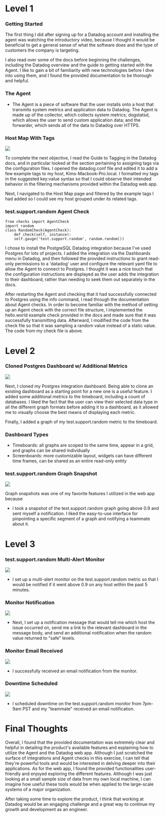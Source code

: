 # Level 1

### Getting Started

The first thing I did after signing up for a Datadog account and installing the agent was watching the introductory video, because I thought it would be beneficial to get a general sense of what the software does and the type of customers the company is targeting.

I also read over some of the docs before beginning the challenges, including the Datadog overview and the guide to getting started with the Agent. I like to gain a bit of familiarity with new technologies before I dive into using them, and I found the provided documentation to be thorough and helpful.

### The Agent

* The Agent is a piece of software that the user installs onto a host that transmits system metrics and application data to Datadog. The Agent is made up of the collector, which collects system metrics; dogstatsd, which allows the user to send custom application data; and the forwarder, which sends all of the data to Datadog over HTTPS.

### Host Map With Tags
![](./screenshots/hostmap_with_tags.png)

To complete the next objective, I read the Guide to Tagging in the Datadog docs, and in particular looked at the section pertaining to assigning tags via the configuration files. I opened the datadog.conf file and edited it to add a few example tags to my host, Kims-Macbook-Pro.local. I formatted my tags in the suggested key:value syntax so that I could observe their intended behavior in the filtering mechanisms provided within the Datadog web app.

Next, I navigated to the Host Map page and filtered by the example tags I had added so I could see my host grouped under its related tags.

### test.support.random Agent Check
    from checks import AgentCheck
    import random
    class RandomCheck(AgentCheck):
        def check(self, instance):
        self.gauge('test.support.random', random.random())

I chose to install the PostgreSQL Datadog integration because I've used Postgres for lots of projects. I added the integration via the Dashboards menu in Datadog, and then followed the provided instructions to grant read-only permissions to a 'datadog' user and configure the relevant yaml file to allow the Agent to connect to Postgres. I thought it was a nice touch that the configuration instructions are displayed as the user adds the integration to their dashboard, rather than needing to seek them out separately in the docs.

After restarting the Agent and checking that it had successfully connected to Postgres using the info command, I read through the documentation about Agent checks. In order to become familiar with the method of setting up an Agent check with the correct file structure, I implemented the hello.world example check provided in the docs and made sure that it was successfully transmitting data. Afterward, I modified the code from the check file so that it was sampling a random value instead of a static value. The code from my check file is above.

# Level 2

### Cloned Postgres Dashboard w/ Additional Metrics
![](./screenshots/cloned_dashboard.png)

Next, I cloned my Postgres integration dashboard. Being able to clone an existing dashboard as a starting point for a new one is a useful feature. I added some additional metrics to the timeboard, including a count of databases. I liked the fact that the user can view their selected data type in all the different graph formats before adding it to a dashboard, as it allowed me to visually choose the best means of displaying each metric.

Finally, I added a graph of my test.support.random metric to the timeboard.

### Dashboard Types
* Timeboards: all graphs are scoped to the same time, appear in a grid, and graphs can be shared individually
* Screenboards: more customizable layout, widgets can have different time frames, can be shared as an entire read-only entity

### test.support.random Graph Snapshot
![](./screenshots/snapshot.png)

Graph snapshots was one of my favorite features I utilized in the web app because

* I took a snapshot of the test.support.random graph going above 0.9 and sent myself a notification. I liked the easy-to-use interface for pinpointing a specific segment of a graph and notifying a teammate about it.

# Level 3

### test.support.random Multi-Alert Monitor
![](./screenshots/multialert.png)

* I set up a multi-alert monitor on the test.support.random metric so that I would be notified if it went above 0.9 on any host within the past 5 minutes.

### Monitor Notification
![](./screenshots/monitor_notification.png)

* Next, I set up a notification message that would tell me which host the issue occurred on, send me a link to the relevant dashboard in the message body, and send an additional notification when the random value returned to "safe" levels.

### Monitor Email Received
![](./screenshots/monitor_email.png)

* I successfully received an email notification from the monitor.

### Downtime Scheduled
![](./screenshots/downtime.png)

* I scheduled downtime on the test.support.random monitor from 7pm-9am PST and my "teammate" received an email notification.

# Final Thoughts

Overall, I found that the provided documentation was extremely clear and helpful in detailing the product's available features and explaining how to utilize the Agent and the Datadog web app. Although I just scratched the surface of integrations and Agent checks in this exercise, I can tell that they're powerful tools and would be interested in delving deeper into their applications. As for the web app, I found the provided functionalities user-friendly and enjoyed exploring the different features. Although I was just looking at a small sample size of data from my own local machine, I can imagine how useful these tools would be when applied to the large-scale systems of a major organization.

After taking some time to explore the product, I think that working at Datadog would be an engaging challenge and a great way to continue my growth and development as an engineer.
